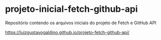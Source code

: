 # projeto-inicial-fetch-github-api
Repositório contendo os arquivos iniciais do projeto de Fetch e GitHub API

https://luizgustavogaldino.github.io/projeto-fetch-github-api/
